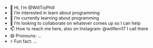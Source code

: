 - 👋 Hi, I’m @WillTioPhill
- 👀 I’m interested in learn about programming
- 🌱 I’m currently learning about programming
- 💞️ I’m looking to collaborate on whatever comes up so I can help
- 📫 How to reach me here, also on Instagram: @willfern17
I call there
- 😄 Pronouns: ...
- ⚡ Fun fact: ...

<!---
WillTioPhill/WillTioPhill is a ✨ special ✨ repository because its `README.md` (this file) appears on your GitHub profile.
You can click the Preview link to take a look at your changes.
--->
